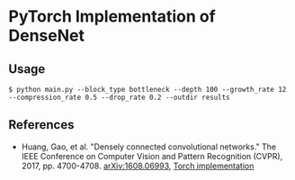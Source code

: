 # PyTorch Implementation of DenseNet

## Usage

```
$ python main.py --block_type bottleneck --depth 100 --growth_rate 12 --compression_rate 0.5 --drop_rate 0.2 --outdir results
```

## References

* Huang, Gao, et al. "Densely connected convolutional networks." The IEEE Conference on Computer Vision and Pattern Recognition (CVPR), 2017, pp. 4700-4708. [arXiv:1608.06993]( https://arxiv.org/abs/1608.06993 ), [Torch implementation]( https://github.com/liuzhuang13/DenseNet )


